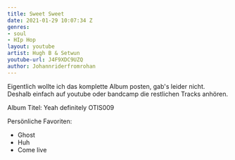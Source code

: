 ```yaml
---
title: Sweet Sweet
date: 2021-01-29 10:07:34 Z
genres:
- soul
- HIp Hop
layout: youtube
artist: Hugh B & Setwun
youtube-url: J4F9XDC9UZQ
author: Johannriderfromrohan
---
```


Eigentlich wollte ich das komplette Album posten, gab's leider nicht.  
Deshalb einfach auf youtube oder bandcamp die restlichen Tracks anhören.

Album Titel: Yeah definitely OTIS009

Persönliche Favoriten:

* Ghost
* Huh
* Come live